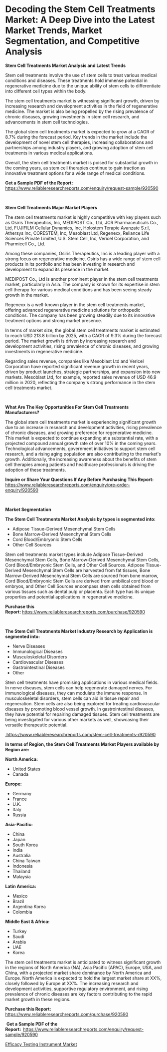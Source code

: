 <p><h1>Decoding the Stem Cell Treatments Market: A Deep Dive into the Latest Market Trends, Market Segmentation, and Competitive Analysis</h1></p><p><strong>Stem Cell Treatments Market Analysis and Latest Trends</strong></p>
<p><p>Stem cell treatments involve the use of stem cells to treat various medical conditions and diseases. These treatments hold immense potential in regenerative medicine due to the unique ability of stem cells to differentiate into different cell types within the body.</p><p>The stem cell treatments market is witnessing significant growth, driven by increasing research and development activities in the field of regenerative medicine. The market is also being propelled by the rising prevalence of chronic diseases, growing investments in stem cell research, and advancements in stem cell technologies.</p><p>The global stem cell treatments market is expected to grow at a CAGR of 8.7% during the forecast period. Key trends in the market include the development of novel stem cell therapies, increasing collaborations and partnerships among industry players, and growing adoption of stem cell treatments in various medical applications.</p><p>Overall, the stem cell treatments market is poised for substantial growth in the coming years, as stem cell therapies continue to gain traction as innovative treatment options for a wide range of medical conditions.</p></p>
<p><strong>Get a Sample PDF of the Report:&nbsp;</strong> <a href="https://www.reliableresearchreports.com/enquiry/request-sample/920590">https://www.reliableresearchreports.com/enquiry/request-sample/920590</a></p>
<p>&nbsp;</p>
<p><strong>Stem Cell Treatments Major Market Players</strong></p>
<p><p>The stem cell treatments market is highly competitive with key players such as Osiris Therapeutics, Inc, MEDIPOST Co., Ltd, JCR Pharmaceuticals Co., Ltd, FUJIFILM Cellular Dynamics, Inc, Holostem Terapie Avanzate S.r.l, Athersys Inc, CORESTEM, Inc, Mesoblast Ltd, Regenexx, Reliance Life Sciences Private Limited, U.S. Stem Cell, Inc, Vericel Corporation, and Pharmicell Co., Ltd.</p><p>Among these companies, Osiris Therapeutics, Inc is a leading player with a strong focus on regenerative medicine. Osiris has a wide range of stem cell products in its portfolio and has been investing in research and development to expand its presence in the market.</p><p>MEDIPOST Co., Ltd is another prominent player in the stem cell treatments market, particularly in Asia. The company is known for its expertise in stem cell therapy for various medical conditions and has been seeing steady growth in the market.</p><p>Regenexx is a well-known player in the stem cell treatments market, offering advanced regenerative medicine solutions for orthopedic conditions. The company has been growing steadily due to its innovative treatment options and strong market presence.</p><p>In terms of market size, the global stem cell treatments market is estimated to reach USD 213.8 billion by 2025, with a CAGR of 9.3% during the forecast period. The market growth is driven by increasing research and development activities, rising prevalence of chronic diseases, and growing investments in regenerative medicine.</p><p>Regarding sales revenue, companies like Mesoblast Ltd and Vericel Corporation have reported significant revenue growth in recent years, driven by product launches, strategic partnerships, and expansion into new markets. Mesoblast Ltd, for example, reported sales revenue of USD 46.9 million in 2020, reflecting the company's strong performance in the stem cell treatments market.</p></p>
<p>&nbsp;</p>
<p><strong>What Are The Key Opportunities For Stem Cell Treatments Manufacturers?</strong></p>
<p><p>The global stem cell treatments market is experiencing significant growth due to an increase in research and development activities, rising prevalence of chronic diseases, and growing preference for regenerative medicine. This market is expected to continue expanding at a substantial rate, with a projected compound annual growth rate of over 10% in the coming years. Technological advancements, government initiatives to support stem cell research, and a rising aging population are also contributing to the market's growth. Additionally, the increasing awareness about the benefits of stem cell therapies among patients and healthcare professionals is driving the adoption of these treatments.</p></p>
<p><strong>Inquire or Share Your Questions If Any Before Purchasing This Report:</strong> <a href="https://www.reliableresearchreports.com/enquiry/pre-order-enquiry/920590">https://www.reliableresearchreports.com/enquiry/pre-order-enquiry/920590</a></p>
<p>&nbsp;</p>
<p><strong>Market Segmentation</strong></p>
<p><strong>The Stem Cell Treatments Market Analysis by types is segmented into:</strong></p>
<p><ul><li>Adipose Tissue-Derived Mesenchymal Stem Cells</li><li>Bone Marrow-Derived Mesenchymal Stem Cells</li><li>Cord Blood/Embryonic Stem Cells</li><li>Other Cell Sources</li></ul></p>
<p><p>Stem cell treatments market types include Adipose Tissue-Derived Mesenchymal Stem Cells, Bone Marrow-Derived Mesenchymal Stem Cells, Cord Blood/Embryonic Stem Cells, and Other Cell Sources. Adipose Tissue-Derived Mesenchymal Stem Cells are harvested from fat tissues, Bone Marrow-Derived Mesenchymal Stem Cells are sourced from bone marrow, Cord Blood/Embryonic Stem Cells are derived from umbilical cord blood or embryos, and Other Cell Sources encompass stem cells obtained from various tissues such as dental pulp or placenta. Each type has its unique properties and potential applications in regenerative medicine.</p></p>
<p><strong>Purchase this Report:&nbsp;</strong><a href="https://www.reliableresearchreports.com/purchase/920590">https://www.reliableresearchreports.com/purchase/920590</a></p>
<p>&nbsp;</p>
<p><strong>The Stem Cell Treatments Market Industry Research by Application is segmented into:</strong></p>
<p><ul><li>Nerve Diseases</li><li>Immunological Diseases</li><li>Musculoskeletal Disorders</li><li>Cardiovascular Diseases</li><li>Gastrointestinal Diseases</li><li>Other</li></ul></p>
<p><p>Stem cell treatments have promising applications in various medical fields. In nerve diseases, stem cells can help regenerate damaged nerves. For immunological diseases, they can modulate the immune response. In musculoskeletal disorders, stem cells can aid in tissue repair and regeneration. Stem cells are also being explored for treating cardiovascular diseases by promoting blood vessel growth. In gastrointestinal diseases, they have potential for repairing damaged tissues. Stem cell treatments are being investigated for various other markets as well, showcasing their versatile therapeutic potential.</p></p>
<p><a href="https://www.reliableresearchreports.com/stem-cell-treatments-r920590">&nbsp;https://www.reliableresearchreports.com/stem-cell-treatments-r920590</a></p>
<p><strong>In terms of Region, the Stem Cell Treatments Market Players available by Region are:</strong></p>
<p>
    <p> <strong> North America: </strong>
        <ul>
            <li>United States</li>
            <li>Canada</li>
        </ul>
        </p> 
    <p> <strong> Europe: </strong>
        <ul>
            <li>Germany</li>
            <li>France</li>
            <li>U.K.</li>
            <li>Italy</li>
            <li>Russia</li>
        </ul>
        </p> 
    <p> <strong> Asia-Pacific: </strong>
        <ul>
            <li>China</li>
            <li>Japan</li>
            <li>South Korea</li>
            <li>India</li>
            <li>Australia</li>
            <li>China Taiwan</li>
            <li>Indonesia</li>
            <li>Thailand</li>
            <li>Malaysia</li>
        </ul>
        </p> 
    <p> <strong> Latin America: </strong>
        <ul>
            <li>Mexico</li>
            <li>Brazil</li>
            <li>Argentina Korea</li>
            <li>Colombia</li>
        </ul>
        </p> 
    <p> <strong> Middle East & Africa: </strong>
        <ul>
            <li>Turkey</li>
            <li>Saudi</li>
            <li>Arabia</li>
            <li>UAE</li>
            <li>Korea</li>
        </ul>
    </p>
    </p>
<p><p>The stem cell treatments market is anticipated to witness significant growth in the regions of North America (NA), Asia Pacific (APAC), Europe, USA, and China, with a projected market share dominance by North America and Europe. North America is expected to hold the largest market share at XX%, closely followed by Europe at XX%. The increasing research and development activities, supportive regulatory environment, and rising prevalence of chronic diseases are key factors contributing to the rapid market growth in these regions.</p></p>
<p><strong>Purchase this Report: </strong><a href="https://www.reliableresearchreports.com/purchase/920590">https://www.reliableresearchreports.com/purchase/920590</a></p>
<p>&nbsp;<strong>Get a Sample PDF of the Report:&nbsp;&nbsp;</strong><a href="https://www.reliableresearchreports.com/enquiry/request-sample/920590">https://www.reliableresearchreports.com/enquiry/request-sample/920590</a></p>
<p><strong></strong></p>
<p><p><a href="https://github.com/cecuraprangm/Market-Research-Report-List-3/blob/main/efficacy-testing-instrument-market.md">Efficacy Testing Instrument Market</a></p></p>